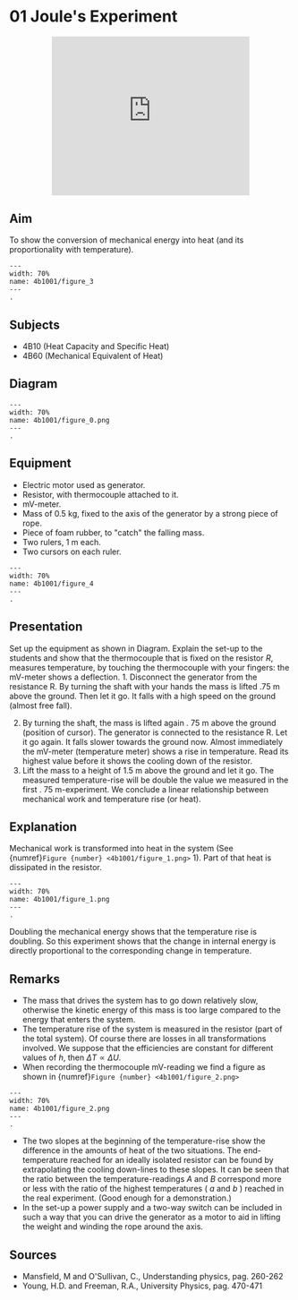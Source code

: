 # 01 Joule's Experiment 

<div style="display: flex; justify-content: center;">
    <div style="position: relative; width: 70%; height: 0; padding-bottom: 56.25%;">
        <iframe
            src="https://www.youtube.com/embed/kfT8paSgfO4?si=96wjx7SVOD-SwyfM"
            style="position: absolute; top: 0; left: 0; width: 100%; height: 100%;"
            frameborder="0"
            allow="accelerometer; autoplay; clipboard-write; encrypted-media; gyroscope; picture-in-picture"
            allowfullscreen
        ></iframe>
    </div>
</div>

## Aim   
To show the conversion of mechanical energy into heat (and its proportionality with temperature).    
  
```{figure} figures/figure_3.jpg
---  
width: 70%  
name: 4b1001/figure_3
---  
. 
```

## Subjects   
* 4B10 (Heat Capacity and Specific Heat) 
* 4B60 (Mechanical Equivalent of Heat)   

## Diagram       
```{figure} figures/figure_0.png  
---  
width: 70%  
name: 4b1001/figure_0.png  
---  
. 
```
    
  
## Equipment   
 *  Electric motor used as generator. 
 *  Resistor, with thermocouple attached to it. 
 *  mV-meter. 
 *  Mass of $0.5\mathrm{~kg}$, fixed to the axis of the generator by a strong piece of rope. 
 *  Piece of foam rubber, to "catch" the falling mass. 
 *  Two rulers, $1\mathrm{~m}$ each. 
 *  Two cursors on each ruler.

```{figure} figures/figure_4.jpg
---  
width: 70%  
name: 4b1001/figure_4
---  
. 
```
  
## Presentation   
Set up the equipment as shown in Diagram. Explain the set-up to the students and show that the thermocouple that is fixed on the resistor $R$, measures temperature, by touching the thermocouple with your fingers: the $\mathrm{mV}$-meter shows a deflection. 1. Disconnect the generator from the resistance R. By turning the shaft with your hands the mass is lifted $.75 \mathrm{~m}$ above the ground. Then let it go. It falls with a high speed on the ground (almost free fall).

2. By turning the shaft, the mass is lifted again . $75 \mathrm{~m}$ above the ground (position of cursor). The generator is connected to the resistance R. Let it go again. It falls slower towards the ground now. Almost immediately the $\mathrm{mV}$-meter (temperature meter) shows a rise in temperature. Read its highest value before it shows the cooling down of the resistor.
3. Lift the mass to a height of $1.5 \mathrm{~m}$ above the ground and let it go. The measured temperature-rise will be double the value we measured in the first . $75 \mathrm{~m}$-experiment. We conclude a linear relationship between mechanical work and temperature rise (or heat).  
  
## Explanation   
Mechanical work is transformed into heat in the system (See {numref}`Figure {number} <4b1001/figure_1.png>` 1). Part of that heat is dissipated in the resistor.  
```{figure} figures/figure_1.png  
---  
width: 70%  
name: 4b1001/figure_1.png  
---  
. 
```

Doubling the mechanical energy shows that the temperature rise is doubling. So this experiment shows that the change in internal energy is directly proportional to the corresponding change in temperature.
  
## Remarks
- The mass that drives the system has to go down relatively slow, otherwise the kinetic energy of this mass is too large compared to the energy that enters the system.
- The temperature rise of the system is measured in the resistor (part of the total system). Of course there are losses in all transformations involved. We suppose that the efficiencies are constant for different values of $h$, then $\Delta T \propto \Delta U$.
- When recording the thermocouple $\mathrm{mV}$-reading we find a figure as shown in {numref}`Figure {number} <4b1001/figure_2.png>`
```{figure} figures/figure_2.png  
---  
width: 70%  
name: 4b1001/figure_2.png  
---  
. 
```

- The two slopes at the beginning of the temperature-rise show the difference in the amounts of heat of the two situations. The end-temperature reached for an ideally isolated resistor can be found by extrapolating the cooling down-lines to these slopes. It can be seen that the ratio between the temperature-readings $A$ and $B$ correspond more or less with the ratio of the highest temperatures ( $a$ and $b$ ) reached in the real experiment. (Good enough for a demonstration.)
- In the set-up a power supply and a two-way switch can be included in such a way that you can drive the generator as a motor to aid in lifting the weight and winding the rope around the axis.
   
  
## Sources
 *  Mansfield, M and O'Sullivan, C., Understanding physics, pag. 260-262 
 *  Young, H.D. and Freeman, R.A., University Physics, pag. 470-471
  